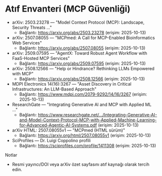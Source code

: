 # Atıf Envanteri (MCP Güvenliği)

- arXiv: 2503.23278 — "Model Context Protocol (MCP): Landscape, Security Threats ..."
  - Bağlantı: https://arxiv.org/abs/2503.23278 (erişim: 2025-10-13)
- arXiv: 2507.08055 — "MCPmed: A Call for MCP-Enabled Bioinformatics Web Services"
  - Bağlantı: https://arxiv.org/abs/2507.08055 (erişim: 2025-10-13)
- arXiv: 2509.07595 — "AgentX: Toward Robust Agent Workflow with FaaS-Hosted MCP Services"
  - Bağlantı: https://arxiv.org/abs/2509.07595 (erişim: 2025-10-13)
- arXiv: 2508.12566 — "Help or Hindrance? Rethinking LLMs Empowered with MCP"
  - Bağlantı: https://arxiv.org/abs/2508.12566 (erişim: 2025-10-13)
- MDPI Electronics 14(16):3267 — "Asset Discovery in Critical Infrastructures: An LLM-Based Approach"
  - Bağlantı: https://www.mdpi.com/2079-9292/14/16/3267 (erişim: 2025-10-13)
- ResearchGate — "Integrating Generative AI and MCP with Applied ML ..."
  - Bağlantı: https://www.researchgate.net/.../Integrating-Generative-AI-and-Model-Context-Protocol-MCP-with-Applied-Machine-Learning-for-Advanced-Agentic-AI-Systems.pdf (erişim: 2025-10-13)
- arXiv HTML: 2507.08055v1 — "MCPmed (HTML sürüm)"
  - Bağlantı: https://arxiv.org/html/2507.08055v1 (erişim: 2025-10-13)
- SciProfiles — Dr. Luigi Coppolino profili
  - Bağlantı: https://sciprofiles.com/profile/1411308 (erişim: 2025-10-13)

Notlar
- Resmi yayıncı/DOI veya arXiv özet sayfasını atıf kaynağı olarak tercih edin.

